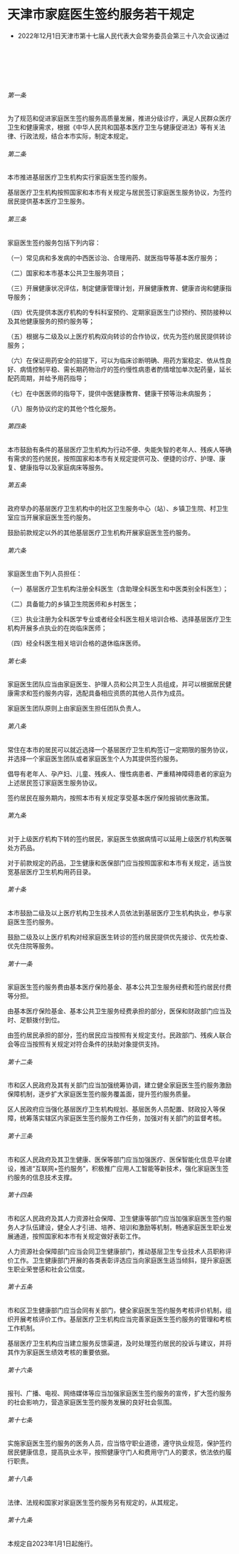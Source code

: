 # 天津市家庭医生签约服务若干规定

- 2022年12月1日天津市第十七届人民代表大会常务委员会第三十八次会议通过

<!-- INFO END -->

​

​

​

###### 第一条

为了规范和促进家庭医生签约服务高质量发展，推进分级诊疗，满足人民群众医疗卫生和健康需求，根据《中华人民共和国基本医疗卫生与健康促进法》等有关法律、行政法规，结合本市实际，制定本规定。

###### 第二条

本市推进基层医疗卫生机构实行家庭医生签约服务。

基层医疗卫生机构按照国家和本市有关规定与居民签订家庭医生服务协议，为签约居民提供基本医疗卫生服务。

###### 第三条

家庭医生签约服务包括下列内容：

（一）常见病和多发病的中西医诊治、合理用药、就医指导等基本医疗服务；

（二）国家和本市基本公共卫生服务项目；

（三）开展健康状况评估，制定健康管理计划，开展健康教育、健康咨询和健康指导服务；

（四）优先提供本医疗机构的专科科室预约、定期家庭医生门诊预约、预防接种以及其他健康服务的预约服务等；

（五）根据与二级及以上医疗机构双向转诊的合作协议，优先为签约居民提供转诊服务；

（六）在保证用药安全的前提下，可以为临床诊断明确、用药方案稳定、依从性良好、病情控制平稳、需长期药物治疗的签约慢性病患者酌情增加单次配药量，延长配药周期，并给予用药指导；

（七）在中医医师的指导下，提供中医健康教育、健康干预等治未病服务；

（八）服务协议约定的其他个性化服务。

###### 第四条

本市鼓励有条件的基层医疗卫生机构为行动不便、失能失智的老年人、残疾人等确有需求的签约居民，按照国家和本市有关规定提供可及、便捷的诊疗、护理、康复、健康指导以及家庭病床等服务。

###### 第五条

政府举办的基层医疗卫生机构中的社区卫生服务中心（站）、乡镇卫生院、村卫生室应当开展家庭医生签约服务。

鼓励前款规定以外的其他基层医疗卫生机构开展家庭医生签约服务。

###### 第六条

家庭医生由下列人员担任：

（一）基层医疗卫生机构注册全科医生（含助理全科医生和中医类别全科医生）；

（二）具备能力的乡镇卫生院医师和乡村医生；

（三）执业注册为全科医学专业或者经全科医生相关培训合格、选择基层医疗卫生机构开展多点执业的在岗临床医师；

（四）经全科医生相关培训合格的退休临床医师。

###### 第七条

家庭医生团队应当由家庭医生、护理人员和公共卫生人员组成，并可以根据居民健康需求和签约服务内容，选配具备相应资质的其他人员作为成员。

家庭医生团队原则上由家庭医生担任团队负责人。

###### 第八条

常住在本市的居民可以就近选择一个基层医疗卫生机构签订一定期限的服务协议，并选择一个家庭医生团队或者家庭医生个人为其提供签约服务。

倡导有老年人、孕产妇、儿童、残疾人、慢性病患者、严重精神障碍患者的家庭为上述居民签订家庭医生服务协议。

签约居民在服务期内，按照本市有关规定享受基本医疗保险报销优惠政策。

###### 第九条

对于上级医疗机构下转的签约居民，家庭医生依据病情可以延用上级医疗机构医嘱处方药品。

对于前款规定的药品，卫生健康和医保部门应当按照国家和本市有关规定，适当放宽基层医疗卫生机构用药目录。

###### 第十条

本市鼓励二级及以上医疗机构卫生技术人员依法到基层医疗卫生机构执业，参与家庭医生签约服务。

鼓励二级及以上医疗机构对经家庭医生转诊的签约居民提供优先接诊、优先检查、优先住院等服务。

###### 第十一条

家庭医生签约服务费由基本医疗保险基金、基本公共卫生服务经费和签约居民付费等分担。

由基本医疗保险基金、基本公共卫生服务经费承担的部分，医保和财政部门应当及时、足额拨付到位。

由签约居民承担的部分，签约居民应当按照有关规定支付。民政部门、残疾人联合会等应当按照有关规定对符合条件的扶助对象提供支持。

###### 第十二条

市和区人民政府及其有关部门应当加强统筹协调，建立健全家庭医生签约服务激励保障机制，逐步扩大家庭医生签约服务覆盖面，提升签约服务质量。

区人民政府应当强化基层医疗卫生机构规划、基层医务人员配置、财政投入等保障，统筹落实辖区内家庭医生签约服务工作任务，加强对有关部门的监督考核。

###### 第十三条

市和区人民政府及其卫生健康、医保等部门应当加强医疗、医保智能化信息平台建设，推进“互联网+签约服务”，积极推广应用人工智能等新技术，强化家庭医生签约服务的信息技术支撑。

###### 第十四条

市和区人民政府及其人力资源社会保障、卫生健康等部门应当加强家庭医生签约服务人才队伍建设，健全人才引进、培养、培训和激励等机制，畅通家庭医生职业发展通道，按照国家和本市有关规定做好表彰工作。

人力资源社会保障部门应当会同卫生健康部门，推动基层卫生专业技术人员职称评价工作。卫生健康部门开展的各类表彰评选应当向家庭医生适当倾斜，提升家庭医生职业荣誉感和社会公信度。

###### 第十五条

市和区卫生健康部门应当会同有关部门，健全家庭医生签约服务考核评价机制，组织开展考核评价工作。基层医疗卫生机构应当完善家庭医生签约服务的管理和考核工作机制。

基层医疗卫生机构应当建立服务反馈渠道，及时处理签约居民的投诉与建议，并将其作为家庭医生绩效考核的重要依据。

###### 第十六条

报刊、广播、电视、网络媒体等应当加强家庭医生签约服务的宣传，扩大签约服务的社会影响力，营造家庭医生签约服务发展的良好社会氛围。

###### 第十七条

实施家庭医生签约服务的医务人员，应当恪守职业道德，遵守执业规范，保护签约居民健康信息，提高执业水平，按照健康守门人和费用守门人的要求，依法依约履行职责。

###### 第十八条

法律、法规和国家对家庭医生签约服务另有规定的，从其规定。

###### 第十九条

本规定自2023年1月1日起施行。
